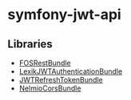 # symfony-jwt-api

## Libraries
* [FOSRestBundle
](https://github.com/FriendsOfSymfony/FOSRestBundle)
* [LexikJWTAuthenticationBundle
](https://github.com/lexik/LexikJWTAuthenticationBundle)
* [JWTRefreshTokenBundle
](https://github.com/gesdinet/JWTRefreshTokenBundle)
* [NelmioCorsBundle
](https://github.com/nelmio/NelmioCorsBundle)
